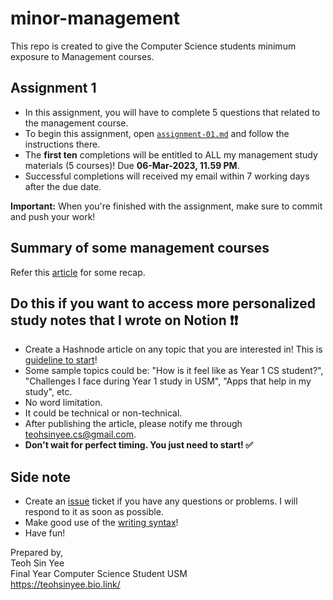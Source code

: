 # minor-management
This repo is created to give the Computer Science students minimum exposure to Management courses.

## Assignment 1

- In this assignment, you will have to complete 5 questions that related to the management course. 
- To begin this assignment, open [`assignment-01.md`](assignment-01.md) and follow the instructions there. <br>
- The **first ten** completions will be entitled to ALL my management study materials (5 courses)! Due **06-Mar-2023, 11.59 PM**. <br>
- Successful completions will received my email within 7 working days after the due date.

**Important:** When you're finished with the assignment, make sure to commit and push your work!

## Summary of some management courses
Refer this [article](https://www.linkedin.com/pulse/should-i-major-computer-science-minor-management-teoh-sin-yee) for some recap.

## Do this if you want to access more personalized study notes that I wrote on Notion ❗❗
- Create a Hashnode article on any topic that you are interested in! This is [guideline to start](https://support.hashnode.com/en/articles/6420128-creating-a-personal-blog-on-hashnode)!
- Some sample topics could be: "How is it feel like as Year 1 CS student?", "Challenges I face during Year 1 study in USM", "Apps that help in my study", etc.
- No word limitation.
- It could be technical or non-technical.
- After publishing the article, please notify me through teohsinyee.cs@gmail.com.
- **Don't wait for perfect timing. You just need to start! ✅**

## Side note
- Create an [issue](https://docs.github.com/en/issues/tracking-your-work-with-issues/creating-an-issue) ticket if you have any questions or problems. I will respond to it as soon as possible. 
- Make good use of the [writing syntax](https://docs.github.com/en/get-started/writing-on-github/getting-started-with-writing-and-formatting-on-github/basic-writing-and-formatting-syntax)!
- Have fun!

Prepared by,<br>
Teoh Sin Yee <br>
Final Year Computer Science Student USM<br>
https://teohsinyee.bio.link/
